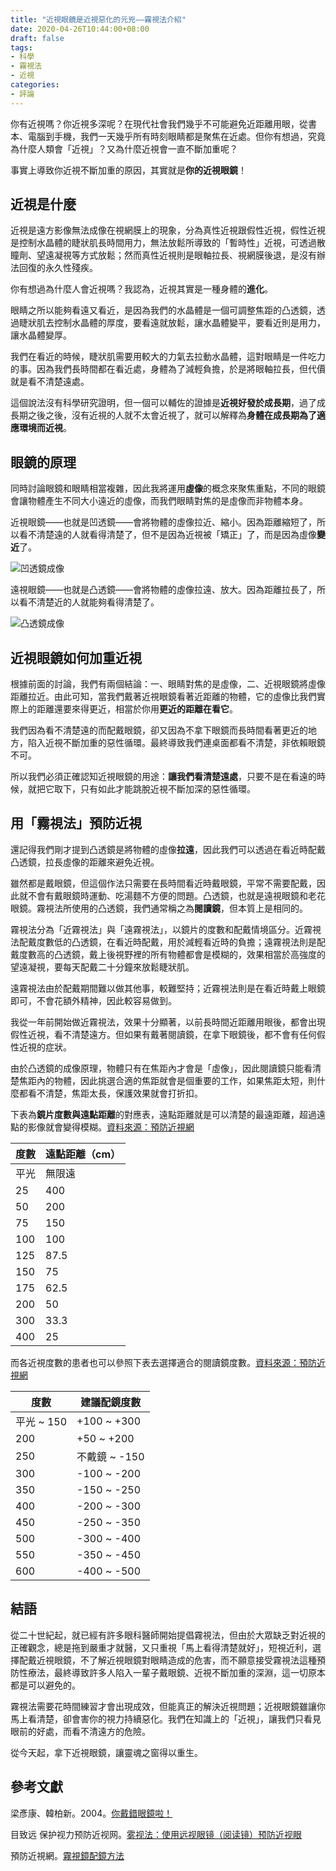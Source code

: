 ```yaml
---
title: "近視眼鏡是近視惡化的元兇——霧視法介紹"
date: 2020-04-26T10:44:00+08:00
draft: false
tags:
- 科學
- 霧視法
- 近視
categories: 
- 評論
---
```


你有近視嗎？你近視多深呢？在現代社會我們幾乎不可能避免近距離用眼，從書本、電腦到手機，我們一天幾乎所有時刻眼睛都是聚焦在近處。但你有想過，究竟為什麼人類會「近視」？又為什麼近視會一直不斷加重呢？

事實上導致你近視不斷加重的原因，其實就是**你的近視眼鏡**！

## 近視是什麼

近視是遠方影像無法成像在視網膜上的現象，分為真性近視跟假性近視，假性近視是控制水晶體的睫狀肌長時間用力，無法放鬆所導致的「暫時性」近視，可透過散瞳劑、望遠凝視等方式放鬆；然而真性近視則是眼軸拉長、視網膜後退，是沒有辦法回復的永久性殘疾。

你有想過為什麼人會近視嗎？我認為，近視其實是一種身體的**進化**。

眼睛之所以能夠看遠又看近，是因為我們的水晶體是一個可調整焦距的凸透鏡，透過睫狀肌去控制水晶體的厚度，要看遠就放鬆，讓水晶體變平，要看近則是用力，讓水晶體變厚。

我們在看近的時候，睫狀肌需要用較大的力氣去拉動水晶體，這對眼睛是一件吃力的事。因為我們長時間都在看近處，身體為了減輕負擔，於是將眼軸拉長，但代價就是看不清楚遠處。

這個說法沒有科學研究證明，但一個可以輔佐的證據是**近視好發於成長期**，過了成長期之後之後，沒有近視的人就不太會近視了，就可以解釋為**身體在成長期為了適應環境而近視**。

## 眼鏡的原理

同時討論眼鏡和眼睛相當複雜，因此我將運用**虛像**的概念來聚焦重點，不同的眼鏡會讓物體產生不同大小遠近的虛像，而我們眼睛對焦的是虛像而非物體本身。

近視眼鏡——也就是凹透鏡——會將物體的虛像拉近、縮小。因為距離縮短了，所以看不清楚遠的人就看得清楚了，但不是因為近視被「矯正」了，而是因為虛像**變近**了。

![凹透鏡成像][凹透鏡成像]

遠視眼鏡——也就是凸透鏡——會將物體的虛像拉遠、放大。因為距離拉長了，所以看不清楚近的人就能夠看得清楚了。

![凸透鏡成像][凸透鏡成像]

## 近視眼鏡如何加重近視

根據前面的討論，我們有兩個結論：一、眼睛對焦的是虛像，二、近視眼鏡將虛像距離拉近。由此可知，當我們戴著近視眼鏡看著近距離的物體，它的虛像比我們實際上的距離還要來得更近，相當於你用**更近的距離在看它**。

我們因為看不清楚遠的而配戴眼鏡，卻又因為不拿下眼鏡而長時間看著更近的地方，陷入近視不斷加重的惡性循環。最終導致我們連桌面都看不清楚，非依賴眼鏡不可。

所以我們必須正確認知近視眼鏡的用途：**讓我們看清楚遠處**，只要不是在看遠的時候，就把它取下，只有如此才能跳脫近視不斷加深的惡性循環。

## 用「霧視法」預防近視

還記得我們剛才提到凸透鏡是將物體的虛像**拉遠**，因此我們可以透過在看近時配戴凸透鏡，拉長虛像的距離來避免近視。

雖然都是戴眼鏡，但這個作法只需要在長時間看近時戴眼鏡，平常不需要配戴，因此就不會有戴眼鏡時運動、吃湯麵不方便的問題。凸透鏡，也就是遠視眼鏡和老花眼鏡。霧視法所使用的凸透鏡，我們通常稱之為**閱讀鏡**，但本質上是相同的。

霧視法分為「近霧視法」與「遠霧視法」，以鏡片的度數和配戴情境區分。近霧視法配戴度數低的凸透鏡，在看近時配戴，用於減輕看近時的負擔；遠霧視法則是配戴度數高的凸透鏡，戴上後視野裡的所有物體都會是模糊的，效果相當於高強度的望遠凝視，要每天配戴二十分鐘來放鬆睫狀肌。

遠霧視法由於配戴期間難以做其他事，較難堅持；近霧視法則是在看近時戴上眼鏡即可，不會花額外精神，因此較容易做到。

我從一年前開始做近霧視法，效果十分顯著，以前長時間近距離用眼後，都會出現假性近視，看不清楚遠方。但如果有戴著閱讀鏡，在拿下眼鏡後，都不會有任何假性近視的症狀。

由於凸透鏡的成像原理，物體只有在焦距內才會是「虛像」，因此閱讀鏡只能看清楚焦距內的物體，因此挑選合適的焦距就會是個重要的工作，如果焦距太短，則什麼都看不清楚，焦距太長，保護效果就會打折扣。

下表為**鏡片度數與遠點距離**的對應表，遠點距離就是可以清楚的最遠距離，超過遠點的影像就會變得模糊。[資料來源：預防近視網](http://www.chinamyopia.org/whichpluslensineed.htm)

| 度數 | 遠點距離（cm） |
| -- | ------------ |
| 平光 |     無限遠     |
|  25  |      400       |
|  50  |      200       |
|  75  |      150       |
| 100  |      100       |
| 125  |      87.5      |
| 150  |       75       |
| 175  |      62.5      |
| 200  |       50       |
| 300  |      33.3      |
| 400  |       25       |

而各近視度數的患者也可以參照下表去選擇適合的閱讀鏡度數。[資料來源：預防近視網](http://www.chinamyopia.org/whichpluslensineed.htm)

| 度數       | 建議配鏡度數  |
| ---------- | ------------- |
| 平光 ~ 150 | +100 ~ +300   |
| 200        | +50 ~ +200    |
| 250        | 不戴鏡 ~ -150 |
| 300        | -100 ~ -200   |
| 350        | -150 ~ -250   |
| 400        | -200 ~ -300   |
| 450        | -250 ~ -350   |
| 500        | -300 ~ -400   |
| 550        | -350 ~ -450   |
| 600        | -400 ~ -500   |

## 結語

從二十世紀起，就已經有許多眼科醫師開始提倡霧視法，但由於大眾缺乏對近視的正確觀念，總是拖到嚴重才就醫，又只重視「馬上看得清楚就好」，短視近利，選擇配戴近視眼鏡，不了解近視眼鏡對眼睛造成的危害，而不願意接受霧視法這種預防性療法，最終導致許多人陷入一輩子戴眼鏡、近視不斷加重的深淵，這一切原本都是可以避免的。

霧視法需要花時間練習才會出現成效，但能真正的解決近視問題；近視眼鏡雖讓你馬上看清楚，卻會害你的視力持續惡化。我們在知識上的「近視」，讓我們只看見眼前的好處，而看不清遠方的危險。

從今天起，拿下近視眼鏡，讓靈魂之窗得以重生。

## 參考文獻

梁彥康、韓柏新。2004。[你戴錯眼鏡啦！](http://www.chinamyopia.org/bookintroduction.htm)

目致远  保护视力预防近视网。[雾视法：使用远视眼镜（阅读镜）预防近视眼](http://www.sitance.com/prevention/fogging_method.php)

預防近視網。[霧視鏡配鏡方法](http://www.chinamyopia.org/whichpluslensineed.htm)

[凸透鏡成像]: /img/myopia/凸透鏡.svg
[凹透鏡成像]: /img/myopia/凹透鏡.svg

